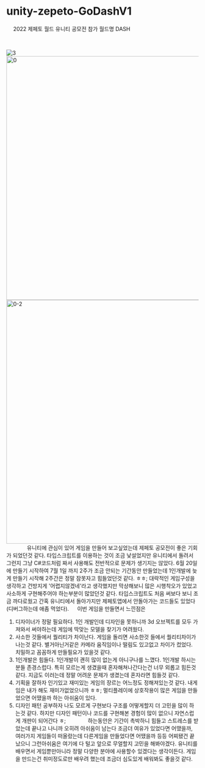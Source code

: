 # unity-zepeto-GoDashV1
 
2022 제페토 월드 유니티 공모전 참가 월드명 DASH

 
 
 



![3](https://user-images.githubusercontent.com/97657265/181144416-8899a976-c9c5-4d7a-b6a8-845a355933cd.PNG)\
<img width="640" alt="0" src="https://user-images.githubusercontent.com/97657265/181144838-0973f4b7-0f4e-43af-bf73-fa98e1696362.png">
<img width="640" alt="0-2" src="https://user-images.githubusercontent.com/97657265/181144848-0f6ce4f1-0a7a-4440-91a4-83b423cf5644.png">
 
  
 
유니티에 관심이 있어 게임을 만들어 보고싶었는데 제페토 공모전이 좋은 기회가 되었던것 같다.
타입스크립트를 이용하는 것이 조금 낯설었지만 유니티에서 돌려서 그런지 그냥 C#코드처럼 짜서 사용해도 전반적으로 문제가 생기지는 않았다.
6월 20일에 만들기 시작하여 7월 1일 까지 2주가 조금 안되는 기간동안 만들었는데 1인개발에 늦게 만들기 시작해 2주간은 정말 잠못자고 힘들었던것 같다. ㅎㅎ;
대략적인 게임구성을 생각하고 건방지게 '어렵지않겠네'라고 생각했지만 막상해보니 많은 시행착오가 있었고 사소하게 구현해주어야 하는부분이 많았던것 같다.
타입스크립트도 처음 써보다 보니 조금 까다로웠고 간혹 유니티에서 돌아가지만 제페토앱에서 안돌아가는 코드들도 있었다(디버그하는데 애좀 먹었다).
  
이번 게임을 만들면서 느낀점은
1. 디자이너가 정말 필요하다.
  1인 개발인데 디자인을 못하니까 3d 오브젝트를 모두 가져와서 써야하는데 게임에 딱맞는 모델을 찾기가 어려웠다.
2. 사소한 것들에서 퀄리티가 차이난다.
  게임을 돌리면 사소한것 들에서 퀄리티차이가 나는것 같다. 별거아닌거같은 카메라 움직임이나 떨림도 있고없고 차이가 컸었다.
  치밀하고 꼼꼼하게 만들필요가 있을것 같다.
3. 1인개발은 힘들다.
  1인개발이 괜히 많이 없는게 아니구나를 느꼈다. 1인개발 하시는분들 존경스럽다.
  특히 모르는게 생겼을때 혼자해쳐나간다는건 너무 외롭고 힘든것 같다. 지금도 이러는데 정말 어려운 문제가 생겼는데 혼자라면 힘들것 같다.
4. 기획을 잘하자
  인기있고 재미있는 게임의 장르는 어느정도 정해져있는것 같다. 내게임은 내가 해도 재미가없었으니까 ㅎㅎ;
  멀티플레이에 상호작용이 많은 게임을 만들었으면 어땠을까 하는 아쉬움이 있다.
5. 디자인 패턴 공부하자
  나도 모르게 구현보다 구조를 어떻게할지 더 고민을 많이 하는것 같다.
  하지만 디자인 패턴이나 코드를 구현해본 경험이 많이 없으니 자연스럽게 개판이 되어간다 ㅎ;
  
  
  
하는동안은 기간이 촉박하니 힘들고 스트레스를 받았는데 끝나고 나니까 오히려 아쉬움이 남는다
조금더 여유가 있었다면 어땠을까, 여러가지 게임들이 떠올랐는데 다른게임을 만들었다면 어땠을까 등등
어찌됐건 끝났으니 그런아쉬움은 여기에 다 털고 앞으로 무얼할지 고민을 해봐야겠다.
유니티를 배우면서 게임뿐만아니라 정말 다양한 분야에 사용할수 있겠다는 생각이든다.
게임을 만드는건 취미정도로만 배우려 했는데 조금더 심도있게 배워봐도 좋을것 같다.
  
  
